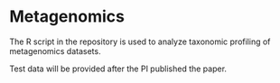 # Metagenomics

The R script in the repository is used to analyze taxonomic profiling of metagenomics datasets.

Test data will be provided after the PI published the paper. 
